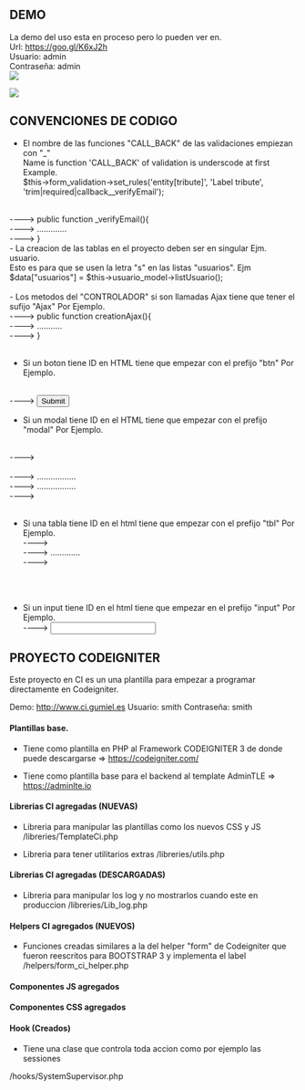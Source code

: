 ## DEMO
La demo del uso esta en proceso pero lo pueden ver en.<br>
Url: https://goo.gl/K6xJ2h<br>
Usuario: admin<br>
Contraseña: admin<br>
<img src="http://res.cloudinary.com/daid2fusr/image/upload/v1526505003/inicio_cvrqjv.jpg" >

<img src="http://res.cloudinary.com/daid2fusr/image/upload/v1526504520/lista_usuarios_pcq23q.jpg" >

## CONVENCIONES DE CODIGO
- El nombre de las funciones "CALL_BACK" de las validaciones empiezan con "_" <br>
Name is function 'CALL_BACK' of validation is underscode at first<br>
Example.<br>
$this->form_validation->set_rules('entity[tribute]', 'Label tribute', 'trim|required|callback__verifyEmail');
<br>
----> public function _verifyEmail(){<br>
----> 	.............<br>
----> }<br>
- La creacion de las tablas en el proyecto deben ser en singular Ejm. usuario.<br>
Esto es para que se usen la letra "s" en las listas "usuarios". Ejm $data["usuarios"] = $this->usuario_model->listUsuario();<br>
<br>
- Los metodos del "CONTROLADOR" si son llamadas Ajax tiene que tener el sufijo "Ajax" Por Ejemplo.
<br>
----> public function creationAjax(){<br>
---->     ...........	<br>
----> }<br>
<br>

- Si un boton tiene ID en HTML tiene que empezar con el prefijo "btn" Por Ejemplo.
<br>
----> <button id="btnSubmitForm">Submit</button><br>

- Si un modal tiene ID en el HTML tiene que empezar con el prefijo "modal" Por Ejemplo.
<br>
----> <div id="modalFormCreate" class="modal fade" role="dialog"><br>
----> .................<br>
----> .................<br>
----> </div><br>

- Si una tabla tiene ID en el html tiene que empezar con el prefijo "tbl" Por Ejemplo.<br>
----> <table id="tblListUser" class="table table-condensed"><br>
----> .............<br>
----> </table><br>

- Si un input tiene ID en el html tiene que empezar en el prefijo "input" Por Ejemplo.<br>
----> <input id="inputDirecction" name="user['direction']" />


## PROYECTO CODEIGNITER
Este proyecto en CI es un una plantilla para empezar a programar directamente en Codeigniter.


Demo: http://www.ci.gumiel.es
Usuario: smith
Contraseña: smith



#### Plantillas base.

- Tiene como plantilla en PHP al Framework CODEIGNITER 3 de donde puede descargarse => https://codeigniter.com/

- Tiene como plantilla base para el backend al template AdminTLE => https://adminlte.io 

#### Librerias CI agregadas (NUEVAS)

- Libreria para manipular las plantillas como los nuevos CSS y JS 
/libreries/TemplateCi.php

- Libreria para tener utilitarios extras 
/libreries/utils.php


#### Librerias CI agregadas (DESCARGADAS)

- Libreria para manipular los log y no mostrarlos cuando este en produccion 
/libreries/Lib_log.php

#### Helpers CI agregados (NUEVOS)

- Funciones creadas similares a la del helper "form" de Codeigniter que fueron reescritos para BOOTSTRAP 3 y implementa el label
/helpers/form_ci_helper.php

#### Componentes JS agregados

#### Componentes CSS agregados


#### Hook (Creados)
- Tiene una clase que controla toda accion como por ejemplo las sessiones

/hooks/SystemSupervisor.php
